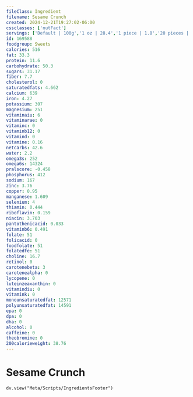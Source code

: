 ```yaml
---
fileClass: Ingredient
filename: Sesame Crunch
created: 2024-12-21T19:27:02-06:00
cssclasses: ['nutFact']
servings: ['Default | 100g','1 oz | 28.4','1 piece | 1.8','20 pieces | 35']
id: 169588
foodgroup: Sweets
calories: 516
fat: 33.3
protein: 11.6
carbohydrate: 50.3
sugars: 31.17
fiber: 7.7
cholesterol: 0
saturatedfats: 4.662
calcium: 639
iron: 4.27
potassium: 307
magnesium: 251
vitaminaiu: 6
vitaminarae: 0
vitaminc: 0
vitaminb12: 0
vitamind: 0
vitamine: 0.16
netcarbs: 42.6
water: 2.2
omega3s: 252
omega6s: 14324
pralscore: -0.458
phosphorus: 412
sodium: 167
zinc: 3.76
copper: 0.95
manganese: 1.609
selenium: 4
thiamin: 0.444
riboflavin: 0.159
niacin: 3.703
pantothenicacid: 0.033
vitaminb6: 0.491
folate: 51
folicacid: 0
foodfolate: 51
folatedfe: 51
choline: 16.7
retinol: 0
carotenebeta: 3
carotenealpha: 0
lycopene: 0
luteinzeaxanthin: 0
vitamindiu: 0
vitamink: 0
monounsaturatedfat: 12571
polyunsaturatedfat: 14591
epa: 0
dpa: 0
dha: 0
alcohol: 0
caffeine: 0
theobromine: 0
200calorieweight: 38.76
---
```


# Sesame Crunch

```dataviewjs
dv.view("Meta/Scripts/IngredientsFooter")
```